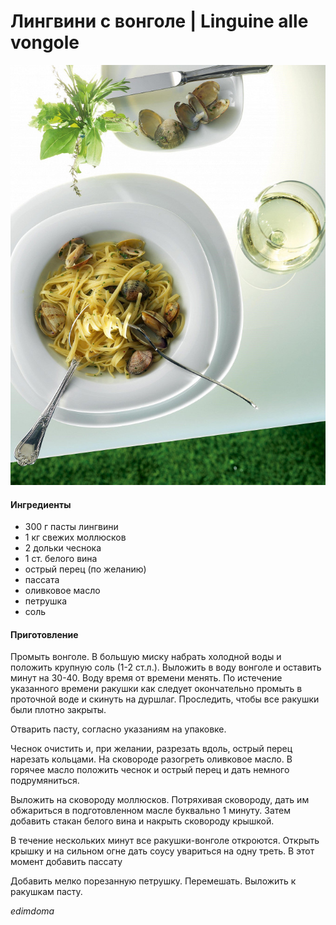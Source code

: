 ﻿---
image: ../../pics/linguine-vongole.jpg
---
# Лингвини с вонголе \| Linguine alle vongole

![Лингвини с вонголе](../../pics/linguine-vongole.jpg)

#### Ингредиенты

* 300 г пасты лингвини
* 1 кг свежих моллюсков
* 2 дольки чеснока
* 1 ст. белого вина
* острый перец \(по желанию\)
* пассата
* оливковое масло
* петрушка
* соль

#### Приготовление

Промыть вонголе. В большую миску набрать холодной воды и положить крупную соль \(1-2 ст.л.\). Выложить в воду вонголе и оставить минут на 30-40. Воду время от времени менять. По истечение указанного времени ракушки как следует окончательно промыть в проточной воде и скинуть на дуршлаг. Проследить, чтобы все ракушки были плотно закрыты.

Отварить пасту, согласно указаниям на упаковке.

Чеснок очистить и, при желании, разрезать вдоль, острый перец нарезать кольцами. На сковороде разогреть оливковое масло. В горячее масло положить чеснок и острый перец и дать немного подрумяниться.

Выложить на сковороду моллюсков. Потряхивая сковороду, дать им обжариться в подготовленном масле буквально 1 минуту. Затем добавить стакан белого вина и накрыть сковороду крышкой.

В течение нескольких минут все ракушки-вонголе откроются. Открыть крышку и на сильном огне дать соусу увариться на одну треть. В этот момент добавить пассату

Добавить мелко порезанную петрушку. Перемешать. Выложить к ракушкам пасту.

*edimdoma*
